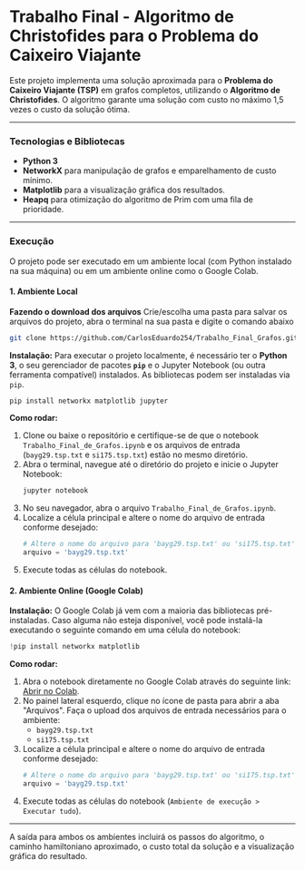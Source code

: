 # Trabalho Final - Algoritmo de Christofides para o Problema do Caixeiro Viajante

Este projeto implementa uma solução aproximada para o **Problema do Caixeiro Viajante (TSP)** em grafos completos, utilizando o **Algoritmo de Christofides**. O algoritmo garante uma solução com custo no máximo 1,5 vezes o custo da solução ótima.

---

### **Tecnologias e Bibliotecas**

- **Python 3**
- **NetworkX** para manipulação de grafos e emparelhamento de custo mínimo.
- **Matplotlib** para a visualização gráfica dos resultados.
- **Heapq** para otimização do algoritmo de Prim com uma fila de prioridade.

---

### **Execução**

O projeto pode ser executado em um ambiente local (com Python instalado na sua máquina) ou em um ambiente online como o Google Colab.

#### **1. Ambiente Local**

**Fazendo o download dos arquivos**
Crie/escolha uma pasta para salvar os arquivos do projeto, abra o terminal na sua pasta e digite o comando abaixo
```bash
git clone https://github.com/CarlosEduardo254/Trabalho_Final_Grafos.git
```

**Instalação:**
Para executar o projeto localmente, é necessário ter o **Python 3**, o seu gerenciador de pacotes **`pip`** e o Jupyter Notebook (ou outra ferramenta compatível) instalados. As bibliotecas podem ser instaladas via `pip`.

```bash
pip install networkx matplotlib jupyter
```

**Como rodar:**
1.  Clone ou baixe o repositório e certifique-se de que o notebook `Trabalho_Final_de_Grafos.ipynb` e os arquivos de entrada (`bayg29.tsp.txt` e `si175.tsp.txt`) estão no mesmo diretório.
2.  Abra o terminal, navegue até o diretório do projeto e inicie o Jupyter Notebook:
    ```bash
    jupyter notebook
    ```
3.  No seu navegador, abra o arquivo `Trabalho_Final_de_Grafos.ipynb`.
4.  Localize a célula principal e altere o nome do arquivo de entrada conforme desejado:
    ```python
    # Altere o nome do arquivo para 'bayg29.tsp.txt' ou 'si175.tsp.txt'
    arquivo = 'bayg29.tsp.txt'
    ```
5.  Execute todas as células do notebook.

#### **2. Ambiente Online (Google Colab)**

**Instalação:**
O Google Colab já vem com a maioria das bibliotecas pré-instaladas. Caso alguma não esteja disponível, você pode instalá-la executando o seguinte comando em uma célula do notebook:

```python
!pip install networkx matplotlib
```

**Como rodar:**
1.  Abra o notebook diretamente no Google Colab através do seguinte link: [Abrir no Colab](https://colab.research.google.com/github/CarlosEduardo254/Trabalho_Final_Grafos/blob/main/Trabalho_Final_de_Grafos.ipynb).
2.  No painel lateral esquerdo, clique no ícone de pasta para abrir a aba "Arquivos". Faça o upload dos arquivos de entrada necessários para o ambiente:
    - `bayg29.tsp.txt`
    - `si175.tsp.txt`
3.  Localize a célula principal e altere o nome do arquivo de entrada conforme desejado:
    ```python
    # Altere o nome do arquivo para 'bayg29.tsp.txt' ou 'si175.tsp.txt'
    arquivo = 'bayg29.tsp.txt'
    ```
4.  Execute todas as células do notebook (`Ambiente de execução > Executar tudo`).

---

A saída para ambos os ambientes incluirá os passos do algoritmo, o caminho hamiltoniano aproximado, o custo total da solução e a visualização gráfica do resultado.
